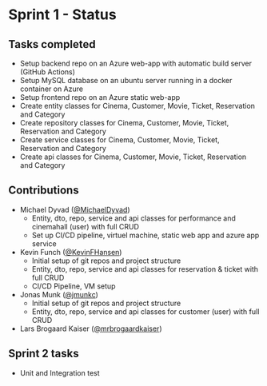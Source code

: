 # Sprint 1 - Status

## Tasks completed 
* Setup backend repo on an Azure web-app with automatic build server (GitHub Actions)
* Setup MySQL database on an ubuntu server running in a docker container on Azure
* Setup frontend repo on an Azure static web-app
* Create entity classes for Cinema, Customer, Movie, Ticket, Reservation and Category
* Create repository classes for Cinema, Customer, Movie, Ticket, Reservation and Category
* Create service classes for Cinema, Customer, Movie, Ticket, Reservation and Category
* Create api classes for Cinema, Customer, Movie, Ticket, Reservation and Category
## Contributions
* Michael Dyvad ([@MichaelDyvad](https://github.com/MichaelDyvad))
  * Entity, dto, repo, service and api classes for performance and cinemahall (user) with full CRUD
  * Set up CI/CD pipeline, virtuel machine, static web app and azure app service
* Kevin Funch ([@KevinFHansen](https://github.com/KevinFHansen))
  * Initial setup of git repos and project structure
  * Entity, dto, repo, service and api classes for reservation & ticket with full CRUD
  * CI/CD Pipeline, VM setup
* Jonas Munk ([@jmunkc](https://github.com/jmunkc))
  * Initial setup of git repos and project structure
  * Entity, dto, repo, service and api classes for customer (user) with full CRUD
* Lars Brogaard Kaiser ([@mrbrogaardkaiser](https://github.com/mrbrogaardkaiser))
## Sprint 2 tasks
* Unit and Integration test
